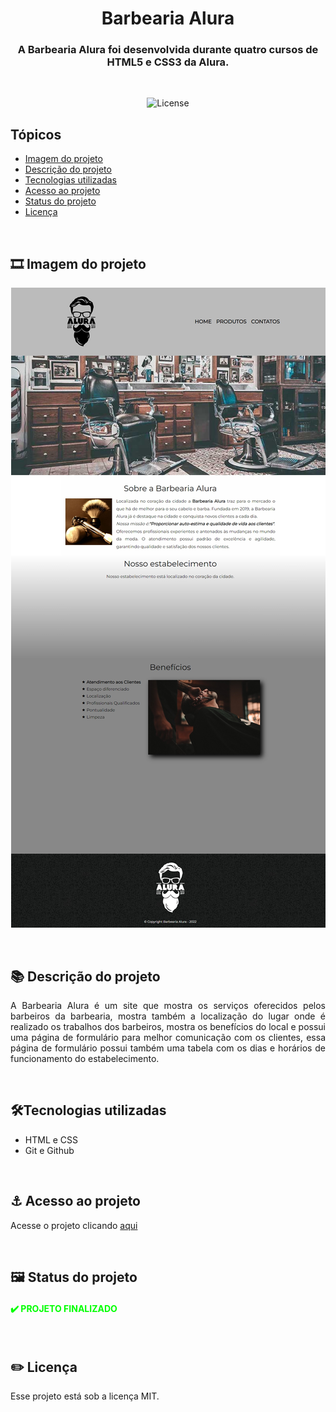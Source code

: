 <h1 align="center">Barbearia Alura</h1>

<h3 align="center">A Barbearia Alura foi desenvolvida durante quatro cursos de HTML5 e CSS3 da Alura.</h3>

<br>

<p align="center">
  <img alt="License" src="https://img.shields.io/static/v1?label=license&message=MIT&color=49AA26&labelColor=000000">
</p>

## Tópicos

- [Imagem do projeto](#imagem)
- [Descrição do projeto](#desc)
- [Tecnologias utilizadas](#tech)
- [Acesso ao projeto](#acesso)
- [Status do projeto](#status)
- [Licença](#license)

<br>

<h2 id="imagem">🎞️ Imagem do projeto</h2>

<p align="center">
    <img src=".github/preview.jpg" alt="Home da Barbearia Alura">
</p>

<br>

<h2 id="desc">📚 Descrição do projeto</h2>

<p align="justify">
    A Barbearia Alura é um site que mostra os serviços oferecidos pelos barbeiros da barbearia, mostra também a localização do lugar onde é realizado os trabalhos dos barbeiros, mostra os benefícios do local e possui uma página de formulário para melhor comunicação com os clientes, essa página de formulário possui também uma tabela com os dias e horários de funcionamento do estabelecimento.
</p>

<br>

<h2 id="tech">🛠️Tecnologias utilizadas</h2>

* HTML e CSS
* Git e Github

<br>

<h2 id="acesso">⚓ Acesso ao projeto</h2>

Acesse o projeto clicando [aqui](https://fel1324.github.io/Barbearia-Alura/)

<br>

<h2 id="status">🖼️ Status do projeto</h2>

<h4 style="text-transform: uppercase; color: #0F0">✔️ Projeto finalizado</h4>

<br>

<h2 id="license">✏️ Licença</h2>

Esse projeto está sob a licença MIT.
